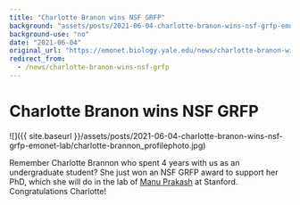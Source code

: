 ```yaml
---
title: "Charlotte Branon wins NSF GRFP"
background: "assets/posts/2021-06-04-charlotte-branon-wins-nsf-grfp-emonet-lab/charlotte-brannon_profilephoto.jpg"
background-use: "no"
date: "2021-06-04"
original_url: "https://emonet.biology.yale.edu/news/charlotte-branon-wins-nsf-grfp"
redirect_from:
  - /news/charlotte-branon-wins-nsf-grfp
---
```

# Charlotte Branon wins NSF GRFP

![]({{ site.baseurl }}/assets/posts/2021-06-04-charlotte-branon-wins-nsf-grfp-emonet-lab/charlotte-brannon_profilephoto.jpg)

Remember Charlotte Brannon who spent 4 years with us as an undergraduate student? She just won an NSF GRFP award to support her PhD, which she will do in the lab of [Manu Prakash](https://web.stanford.edu/group/prakash-lab/cgi-bin/labsite/) at Stanford. Congratulations Charlotte!